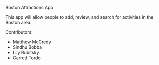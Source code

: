 Boston Attractions App

This app will allow people to add, review, and search for activities in the Boston area.

Contributors:
- Matthew McCredy
- Sindhu Bobba
- Lily Rubitsky
- Garrett Tordo

